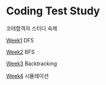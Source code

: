 # Coding Test Study

코테합격자 스터디 숙제

[Week1](week1/week1.md) DFS

[Week2](week2/week2.md) BFS

[Week3](week3/week3.md) Backtracking

[Week4](week4/week4.md) 시뮬레이션
